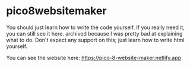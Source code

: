 # pico8websitemaker

You should just learn how to write the code yourself. If you really need it, you can still see it here. archived because I was pretty bad at explaining what to do. Don't expect any support on this; just learn how to write html yourself. 

You can see the website here: https://pico-8-website-maker.netlify.app

